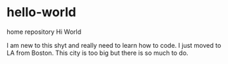 # hello-world
home repository
Hi World

I am new to this shyt and really need to learn how to code.
I just moved to LA from Boston. This city is too big but there is so much to do.

